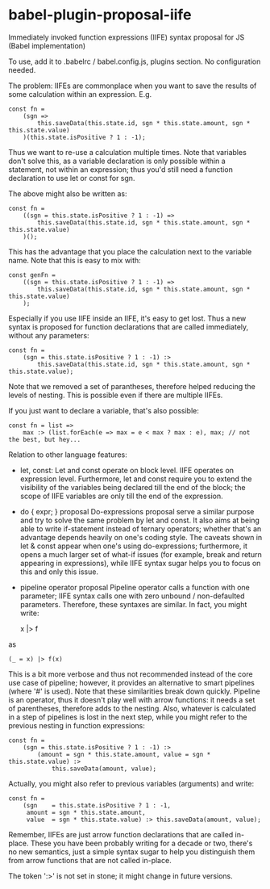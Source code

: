 # babel-plugin-proposal-iife
Immediately invoked function expressions (IIFE) syntax proposal for JS (Babel implementation)

To use, add it to .babelrc / babel.config.js, plugins section. No configuration needed.

The problem:
IIFEs are commonplace when you want to save the results of some calculation within an expression.
E.g.

    const fn =
        (sgn =>
            this.saveData(this.state.id, sgn * this.state.amount, sgn * this.state.value)
        )(this.state.isPositive ? 1 : -1);

Thus we want to re-use a calculation multiple times. Note that variables don't solve this,
as a variable declaration is only possible within a statement, not within an expression;
thus you'd still need a function declaration to use let or const for sgn.

The above might also be written as:

    const fn =
        ((sgn = this.state.isPositive ? 1 : -1) =>
            this.saveData(this.state.id, sgn * this.state.amount, sgn * this.state.value)
        )();

This has the advantage that you place the calculation next to the variable name. Note that
this is easy to mix with:

    const genFn =
        ((sgn = this.state.isPositive ? 1 : -1) =>
            this.saveData(this.state.id, sgn * this.state.amount, sgn * this.state.value)
        );

Especially if you use IIFE inside an IIFE, it's easy to get lost. Thus a new syntax is proposed
for function declarations that are called immediately, without any parameters:

    const fn =
        (sgn = this.state.isPositive ? 1 : -1) :>
            this.saveData(this.state.id, sgn * this.state.amount, sgn * this.state.value);

Note that we removed a set of parantheses, therefore helped reducing the levels of nesting.
This is possible even if there are multiple IIFEs.

If you just want to declare a variable, that's also possible:

    const fn = list =>
        max :> (list.forEach(e => max = e < max ? max : e), max; // not the best, but hey...


Relation to other language features:

* let, const:
Let and const operate on block level. IIFE operates on expression level. Furthermore, let and const
require you to extend the visibility of the variables being declared till the end of the block; the
scope of IIFE variables are only till the end of the expression.

* do { expr; } proposal
Do-expressions proposal serve a similar purpose and try to solve the same problem by let and const.
It also aims at being able to write if-statement instead of ternary operators; whether that's an
advantage depends heavily on one's coding style. The caveats shown in let & const appear when one's
using do-expressions; furthermore, it opens a much larger set of what-if issues (for example, break
and return appearing in expressions), while IIFE syntax sugar helps you to focus on this and only
this issue.

* pipeline operator proposal
Pipeline operator calls a function with one parameter; IIFE syntax calls one with zero unbound /
non-defaulted parameters. Therefore, these syntaxes are similar. In fact, you might write:

    x |> f

as

    (_ = x) |> f(x)

This is a bit more verbose and thus not recommended instead of the core use case of pipeline; however,
it provides an alternative to smart pipelines (where '#' is used).
Note that these similarities break down quickly. Pipeline is an operator, thus it doesn't play well
with arrow functions: it needs a set of parentheses, therefore adds to the nesting. Also, whatever
is calculated in a step of pipelines is lost in the next step, while you might refer to the previous
nesting in function expressions:

    const fn =
        (sgn = this.state.isPositive ? 1 : -1) :>
            (amount = sgn * this.state.amount, value = sgn * this.state.value) :>
                this.saveData(amount, value);

Actually, you might also refer to previous variables (arguments) and write:

    const fn =
        (sgn    = this.state.isPositive ? 1 : -1,
         amount = sgn * this.state.amount,
         value  = sgn * this.state.value) :> this.saveData(amount, value);

Remember, IIFEs are just arrow function declarations that are called in-place. These you have been
probably writing for a decade or two, there's no new semantics, just a simple syntax sugar to help
you distinguish them from arrow functions that are not called in-place.

The token ':>' is not set in stone; it might change in future versions.



